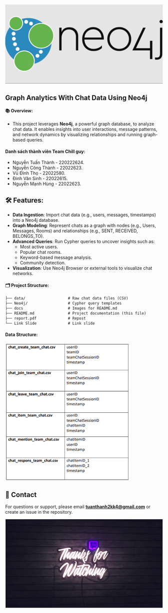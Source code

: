 ![Image alt text](docs/img/neo4j.png)

## Graph Analytics With Chat Data Using Neo4j

#### 📚 Overview:

- This project leverages **Neo4j**, a powerful graph database, to analyze chat data. It enables insights into user interactions, message patterns, and network dynamics by visualizing relationships and running graph-based queries.


#### Danh sách thành viên Team Chill guy:

- Nguyễn Tuấn Thành - 220222624.
- Nguyễn Công Thành - 22022623.
- Vũ Đình Thọ - 22022580.
- Đinh Văn Sinh - 22022615.
- Nguyễn Mạnh Hùng - 22022623.



## 🛠 Features:

- **Data Ingestion**: Import chat data (e.g., users, messages, timestamps) into a Neo4j database.
- **Graph Modeling**: Represent chats as a graph with nodes (e.g., Users, Messages, Rooms) and relationships (e.g., SENT, RECEIVED, BELONGS_TO).
- **Advanced Queries**: Run Cypher queries to uncover insights such as:
  - Most active users.
  - Popular chat rooms.
  - Keyword-based message analysis.
  - Community detection.
- **Visualization**: Use Neo4j Browser or external tools to visualize chat networks.

#### 🗂 Project Structure:

```
├── data/                   # Raw chat data files (CSV)
├── Neo4j/                  # Cypher query templates
├── docs                    # Images for README.md
├── README.md               # Project documentation (this file)
├── report.pdf              # Repost
└── Link Slide              # Link slide
```

#### Data Structure:

![Image alt text](docs/img/data.png)

## 📧 Contact

For questions or support, please email **tuanthanh2kk4@gmail.com** or create an issue in the repository.

![#### Thanks for watching!!!](docs/img/thanks-for-watching.jpeg)
